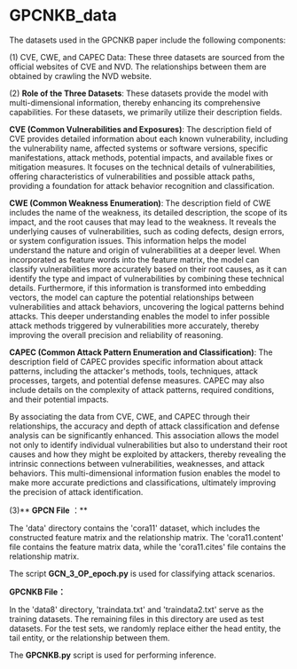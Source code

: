 # GPCNKB_data
The datasets  used in the GPCNKB paper include the following components:

(1) CVE, CWE, and CAPEC Data: These three datasets are sourced from the official websites of CVE and NVD. The relationships between them are obtained by crawling the NVD website.

(2) **Role of the Three Datasets**: These datasets provide the model with multi-dimensional information, thereby enhancing its comprehensive capabilities. For these datasets, we primarily utilize their description fields.  

 **CVE (Common Vulnerabilities and Exposures)**: The description field of CVE provides detailed information about each known vulnerability, including the vulnerability name, affected systems or software versions, specific manifestations, attack methods, potential impacts, and available fixes or mitigation measures.  It focuses on the technical details of vulnerabilities, offering characteristics of vulnerabilities and possible attack paths, providing a foundation for attack behavior recognition and classification.  

**CWE (Common Weakness Enumeration)**: The description field of CWE includes the name of the weakness, its detailed description, the scope of its impact, and the root causes that may lead to the weakness. It reveals the underlying causes of vulnerabilities, such as coding defects, design errors, or system configuration issues. This information helps the model understand the nature and origin of vulnerabilities at a deeper level. When incorporated as feature words into the feature matrix, the model can classify vulnerabilities more accurately based on their root causes, as it can identify the type and impact of vulnerabilities by combining these technical details. Furthermore, if this information is transformed into embedding vectors, the model can capture the potential relationships between vulnerabilities and attack behaviors, uncovering the logical patterns behind attacks. This deeper understanding enables the model to infer possible attack methods triggered by vulnerabilities more accurately, thereby improving the overall precision and reliability of reasoning.

**CAPEC (Common Attack Pattern Enumeration and Classification)**: The description field of CAPEC provides specific information about attack patterns, including the attacker's methods, tools, techniques, attack processes, targets, and potential defense measures. CAPEC may also include details on the complexity of attack patterns, required conditions, and their potential impacts.

 By associating the data from CVE, CWE, and CAPEC through their relationships, the accuracy and depth of attack classification and defense analysis can be significantly enhanced. This association allows the model not only to identify individual vulnerabilities but also to understand their root causes and how they might be exploited by attackers, thereby revealing the intrinsic connections between vulnerabilities, weaknesses, and attack behaviors. This multi-dimensional information fusion enables the model to make more accurate predictions and classifications, ultimately improving the precision of attack identification. 

(3)** **GPCN File** ：**

The 'data' directory contains the 'cora11' dataset, which includes the constructed feature matrix and the relationship matrix. The 'cora11.content' file contains the feature matrix data, while the 'cora11.cites' file contains the relationship matrix.

The script **GCN_3_OP_epoch.py** is used for classifying attack scenarios.

**GPCNKB File：**

In the 'data8' directory, 'traindata.txt' and 'traindata2.txt' serve as the training datasets. The remaining files in this directory are used as test datasets. For the test sets, we randomly replace either the head entity, the tail entity, or the relationship between them.

The **GPCNKB.py** script is used for performing inference.


